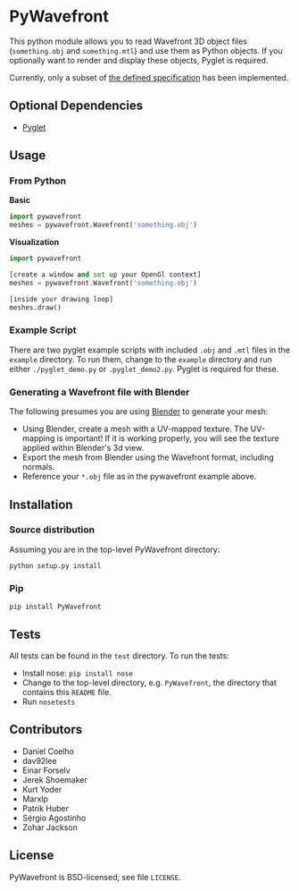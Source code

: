 PyWavefront
===========

This python module allows you to read Wavefront 3D object files
(`something.obj` and `something.mtl`) and use them as Python objects.
If you optionally want to render and display these objects, Pyglet is required.

Currently, only a subset of [the defined
specification](https://en.wikipedia.org/wiki/Wavefront_.obj_file) has
been implemented.

Optional Dependencies
------------

* [Pyglet](http://www.pyglet.org/)

Usage
-----

### From Python

**Basic**

```python
import pywavefront
meshes = pywavefront.Wavefront('something.obj')
```

**Visualization**

```python
import pywavefront

[create a window and set up your OpenGl context]
meshes = pywavefront.Wavefront('something.obj')

[inside your drawing loop]
meshes.draw()
```

### Example Script

There are two pyglet example scripts with included `.obj` and `.mtl` files in the `example` directory. To run them, change to the `example`
directory and run either `./pyglet_demo.py` or `.pyglet_demo2.py`. Pyglet is required for these.

### Generating a Wavefront file with Blender

The following presumes you are using [Blender](http://www.blender.org/) to generate your mesh:

* Using Blender, create a mesh with a UV-mapped texture. The UV-mapping is important! If it is working properly, you will see the texture applied within Blender's 3d view.
* Export the mesh from Blender using the Wavefront format, including normals.
* Reference your `*.obj` file as in the pywavefront example above.

Installation
------------

### Source distribution

Assuming you are in the top-level PyWavefront directory:

    python setup.py install

### Pip

    pip install PyWavefront

Tests
-----

All tests can be found in the `test` directory. To run the tests:

* Install nose: `pip install nose`
* Change to the top-level directory, e.g. `PyWavefront`, the directory that contains this `README` file.
* Run `nosetests`

Contributors
-------

* Daniel Coelho
* dav92lee
* Einar Forselv
* Jerek Shoemaker
* Kurt Yoder
* Marxlp
* Patrik Huber
* Sérgio Agostinho
* Zohar Jackson

License
-------

PyWavefront is BSD-licensed; see file `LICENSE`.
